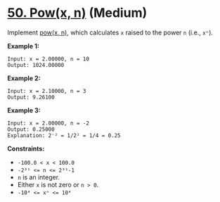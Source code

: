 # [50. Pow(x, n)][link] (Medium)

[link]: https://leetcode.com/problems/powx-n/

Implement [pow(x, n)](http://www.cplusplus.com/reference/valarray/pow/), which calculates `x` raised
to the power `n` (i.e., `xⁿ`).

**Example 1:**

```
Input: x = 2.00000, n = 10
Output: 1024.00000
```

**Example 2:**

```
Input: x = 2.10000, n = 3
Output: 9.26100
```

**Example 3:**

```
Input: x = 2.00000, n = -2
Output: 0.25000
Explanation: 2⁻² = 1/2² = 1/4 = 0.25
```

**Constraints:**

- `-100.0 < x < 100.0`
- `-2³¹ <= n <= 2³¹-1`
- `n` is an integer.
- Either `x` is not zero or `n > 0`.
- `-10⁴ <= xⁿ <= 10⁴`
